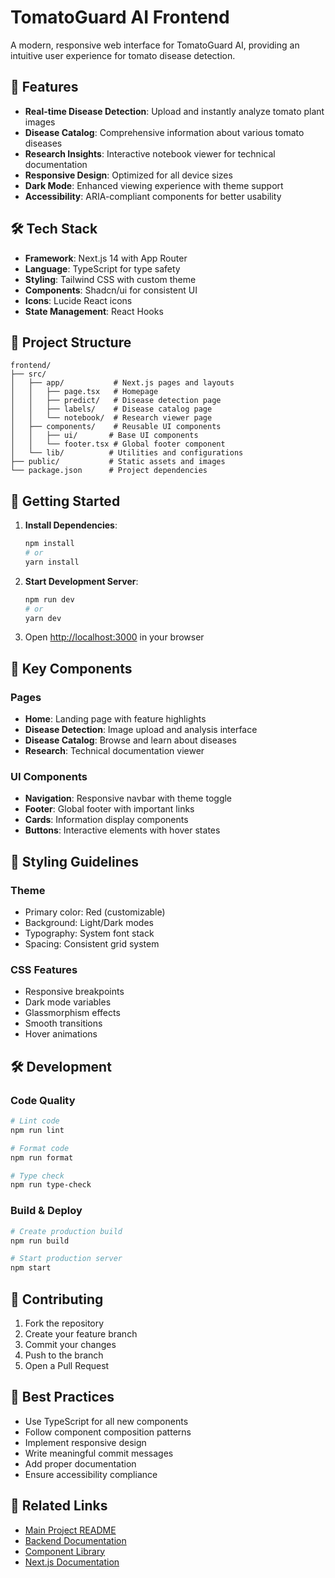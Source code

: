 # TomatoGuard AI Frontend

A modern, responsive web interface for TomatoGuard AI, providing an intuitive user experience for tomato disease detection.

## 🌟 Features

- **Real-time Disease Detection**: Upload and instantly analyze tomato plant images
- **Disease Catalog**: Comprehensive information about various tomato diseases
- **Research Insights**: Interactive notebook viewer for technical documentation
- **Responsive Design**: Optimized for all device sizes
- **Dark Mode**: Enhanced viewing experience with theme support
- **Accessibility**: ARIA-compliant components for better usability

## 🛠️ Tech Stack

- **Framework**: Next.js 14 with App Router
- **Language**: TypeScript for type safety
- **Styling**: Tailwind CSS with custom theme
- **Components**: Shadcn/ui for consistent UI
- **Icons**: Lucide React icons
- **State Management**: React Hooks

## 📁 Project Structure

```
frontend/
├── src/
│   ├── app/           # Next.js pages and layouts
│   │   ├── page.tsx   # Homepage
│   │   ├── predict/   # Disease detection page
│   │   ├── labels/    # Disease catalog page
│   │   └── notebook/  # Research viewer page
│   ├── components/    # Reusable UI components
│   │   ├── ui/       # Base UI components
│   │   └── footer.tsx # Global footer component
│   └── lib/          # Utilities and configurations
├── public/           # Static assets and images
└── package.json      # Project dependencies
```

## 🚀 Getting Started

1. **Install Dependencies**:
   ```bash
   npm install
   # or
   yarn install
   ```

2. **Start Development Server**:
   ```bash
   npm run dev
   # or
   yarn dev
   ```

3. Open [http://localhost:3000](http://localhost:3000) in your browser

## 📱 Key Components

### Pages
- **Home**: Landing page with feature highlights
- **Disease Detection**: Image upload and analysis interface
- **Disease Catalog**: Browse and learn about diseases
- **Research**: Technical documentation viewer

### UI Components
- **Navigation**: Responsive navbar with theme toggle
- **Footer**: Global footer with important links
- **Cards**: Information display components
- **Buttons**: Interactive elements with hover states

## 🎨 Styling Guidelines

### Theme
- Primary color: Red (customizable)
- Background: Light/Dark modes
- Typography: System font stack
- Spacing: Consistent grid system

### CSS Features
- Responsive breakpoints
- Dark mode variables
- Glassmorphism effects
- Smooth transitions
- Hover animations

## 🛠️ Development

### Code Quality

```bash
# Lint code
npm run lint

# Format code
npm run format

# Type check
npm run type-check
```

### Build & Deploy

```bash
# Create production build
npm run build

# Start production server
npm start
```

## 🤝 Contributing

1. Fork the repository
2. Create your feature branch
3. Commit your changes
4. Push to the branch
5. Open a Pull Request

## 📝 Best Practices

- Use TypeScript for all new components
- Follow component composition patterns
- Implement responsive design
- Write meaningful commit messages
- Add proper documentation
- Ensure accessibility compliance

## 🔗 Related Links

- [Main Project README](../README.md)
- [Backend Documentation](../backend/README.md)
- [Component Library](https://ui.shadcn.com)
- [Next.js Documentation](https://nextjs.org/docs)
